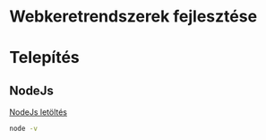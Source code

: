 # Webkeretrendszerek fejlesztése

# Telepítés

## NodeJs

<a href="https://nodejs.org" target="_blank">NodeJs letöltés</a>

```bash
node -v
```
